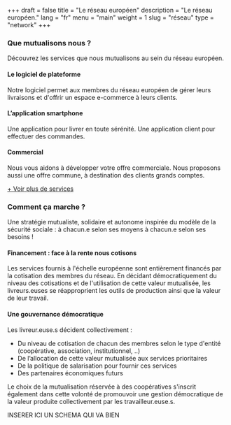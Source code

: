 +++
draft = false
title = "Le réseau européen"
description = "Le réseau européen."
lang = "fr"
menu = "main"
weight = 1
slug = "réseau"
type = "network"
+++

<div class="row justify-content-center banner">
    <div class="col-md-8 col-md-offset-2 text-center">
        <h3 class="h3">Que mutualisons nous ?</h3>
        <p>
            Découvrez les services que nous mutualisons au sein du réseau européen.<br>
        </p>
    </div>
</div>

<div class="row">
    <div class="col-md-4 text-center">
        <i class="join-icon icon-platform"></i>
        <h4 class="h4">Le logiciel de plateforme</h4>
        <p>Notre logiciel permet aux membres du réseau européen de gérer leurs livraisons et d'offrir un espace e-commerce à leurs clients.</p>
    </div>
    <div class="col-md-4 text-center">
        <i class="join-icon icon-smartphone"></i>
        <h4 class="h4">L’application smartphone</h4>
        <p>Une application pour livrer en toute sérénité. Une application client pour effectuer des commandes.</p>
    </div>
    <div class="col-md-4 text-center">
        <i class="join-icon icon-business"></i>
        <h4 class="h4">Commercial</h4>
        <p>Nous vous aidons à développer votre offre commerciale. Nous proposons aussi une offre commune, à destination des clients grands comptes.</p>
    </div>
</div>

<p>
    <a id="show-more-services" href="#show-more-services">+ Voir plus de services</a>
</p>

<div id="more-services" style="display:none;opacity: 0;">
    <div class="row">
        <div class="col-md-4 text-center">
            <i class="join-icon icon-eye"></i>
            <h4 class="h4">Visibilité</h4>
            <p>Une image de marque reconnue à l'échelle européenne.</p>
        </div>
        <div class="col-md-4 text-center">
            <i class="join-icon icon-judiciary"></i>
            <h4 class="h4">Administratif et juridique</h4>
            <p>Fini la paperasse, un service s’occupe des factures, des contrats ou encore des statuts juridiques de votre structure !</p>
        </div>
        <div class="col-md-4 text-center">
            <i class="join-icon icon-vault"></i>
            <h4 class="h4">Fond de garantie des paiements</h4>
            <p>Donner l’assurance d’un paiement comptant et aider à garantir la stabilité financière des coopératives.</p>
        </div>
    </div>
    <div class="row">
        <div class="col-md-4 text-center">
            <i class="join-icon icon-money"></i>
            <h4 class="h4">Subventions et appels à projet</h4>
            <p>Obtention de subventions locales et européennes pour les membres, réponse collective à des appels à projets.</p>
        </div>
        <div class="col-md-4 text-center">
            <i class="join-icon icon-insurance"></i>
            <h4 class="h4">Assurances</h4>
            <p>Nous négocions des offres d’assurance de haute qualité pour faire face aux risques du métier.</p>
        </div>
        <div class="col-md-4 text-center">
            <i class="join-icon icon-plus"></i>
            <h4 class="h4">Et encore...</h4>
            <p>Caisse de solidarité, formations, achats de matériel, ...  Vous pouvez <a target="_blank" href="https://coopcycle.org/docs/CoopCycle_vers_une_structure_européenne.pdf">télécharger notre synthèse collective</a> pour en savoir plus.﻿</p>
        </div>
    </div>
</div>

<div class="row justify-content-center banner">
    <div class="col-md-8 col-md-offset-2 text-center">
        <h3 class="h3">Comment ça marche ?</h3>
        <p>
            Une stratégie mutualiste, solidaire et autonome inspirée du modèle de la sécurité sociale : à chacun.e selon ses moyens à chacun.e selon ses besoins !
        </p>
    </div>
    <div class="row">
        <div class="col-md-4">
            <h4 class="h4">Financement : face à la rente nous cotisons</h4>
            <p>Les services fournis à l'échelle européenne sont entièrement financés par la cotisation des membres du réseau. En décidant démocratiquement du niveau des cotisations et de l'utilisation de cette valeur mutualisée, les livreurs.euses se réapproprient les outils de production ainsi que la valeur de leur travail.</p>
            <h4 class="h4">Une gouvernance démocratique</h4>
            <p>Les livreur.euse.s décident collectivement :
                <ul>
                    <li>Du niveau de cotisation de chacun des membres selon le type d'entité (coopérative, association, institutionnel, ..)</li>
                    <li>De l’allocation de cette valeur mutualisée aux services prioritaires</li>
                    <li>De la politique de salarisation pour fournir ces services</li>
                    <li>Des partenaires économiques futurs</li>
                </ul>
            </p>
            <p>
                Le choix de la mutualisation réservée à des coopératives s'inscrit également dans cette volonté de promouvoir une gestion démocratique de la valeur produite collectivement par les travailleur.euse.s.
            </p>
        </div>
        <div class="col-md-8">
            INSERER ICI UN SCHEMA QUI VA BIEN
        </div>
    </div>
</div>
